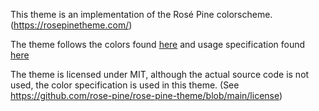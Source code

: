 This theme is an implementation of the Rosé Pine colorscheme. (https://rosepinetheme.com/)

The theme follows the colors found [here](https://rosepinetheme.com/palette) and usage specification found [here](https://rosepinetheme.com/docs/usage)

The theme is licensed under MIT, although the actual source code is not used, the color specification is used in this theme. (See https://github.com/rose-pine/rose-pine-theme/blob/main/license)
